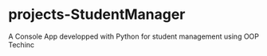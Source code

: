 # projects-StudentManager
A Console App developped with Python for student management using OOP Techinc
